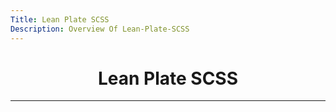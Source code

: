 ```yaml
---
Title: Lean Plate SCSS
Description: Overview Of Lean-Plate-SCSS
---
```

<center>
  <h1 id="title">
    Lean Plate SCSS
  </h1>
</center>
<hr >